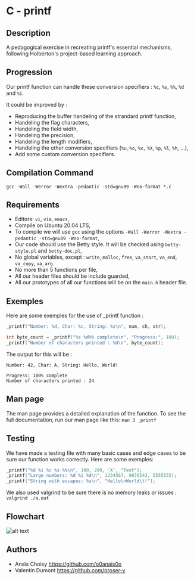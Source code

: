 # C - printf

## Description
A pedagogical exercise in recreating printf's essential mechanisms, following Holberton's project-based learning approach.

## Progression
Our printf function can handle these conversion specifiers : ```%c```, ```%s```, ```%%```, ```%d``` and ```%i```.

It could be improved by :
- Reproducing the buffer handeling of the strandard printf function,
- Handeling the flag characters,
- Handeling the field width,
- Handeling the precision,
- Handeling the length modifiers,
- Handeling the other conversion specifiers (```%u```, ```%o```, ```%x,``` ```%X```, ```%p```, ```%l```, ```%h```, ...),
- Add some custom conversion specifiers.

## Compilation Command
```gcc -Wall -Werror -Wextra -pedantic -std=gnu89 -Wno-format *.c```

## Requirements
- Editors: ```vi```, ```vim```, ```emacs```,
- Compile on Ubuntu 20.04 LTS,
- To compile we will use ```gcc``` using the options ```-Wall -Werror -Wextra -pedantic -std=gnu89 -Wno-format```,
- Our code should use the Betty style. It will be checked using ```betty-style.pl``` and ```betty-doc.pl```,
- No global variables, except :
    ```write```, ```malloc```, ```free```, ```va_start```, ```va_end```, ```va_copy```, ```va_arg```.
- No more than 5 functions per file,
- All our header files should be include guarded,
- All our prototypes of all our functions will be on the ```main.h``` header file.

## Exemples
Here are some exemples for the use of _printf function :

```c
_printf("Number: %d, Char: %c, String: %s\n", num, ch, str);

int byte_count = _printf("%s %d%% complete\n", "Progress:", 100);
_printf("Number of characters printed : %d\n", byte_count);
```

The output for this will be :
```
Number: 42, Char: A, String: Hello, World!

Progress: 100% complete
Number of characters printed : 24
```

## Man page
The man page provides a detailed explanation of the function. To see the full documentation, run our man page like this: ```man 3 _printf```

## Testing
We have made a testing file with many basic cases and edge cases to be sure our function works correctly.
Here are some exemples:

```c
_printf("%d %i %c %s %%\n", 100, 200, 'X', "Test");
_printf("Large numbers: %d %i %d\n", 1234567, 9876543, 5555555);
_printf("String with escapes: %s\n", "Hello\nWorld\t!");
```

We also used valgrind to be sure there is no memory leaks or issues :
```valgrind ./a.out```

## Flowchart
![alt text](Flowchart_printf.jpg)

## Authors
* Anaïs Choisy https://github.com/o0anais0o
* Valentin Dumont https://github.com/proser-v